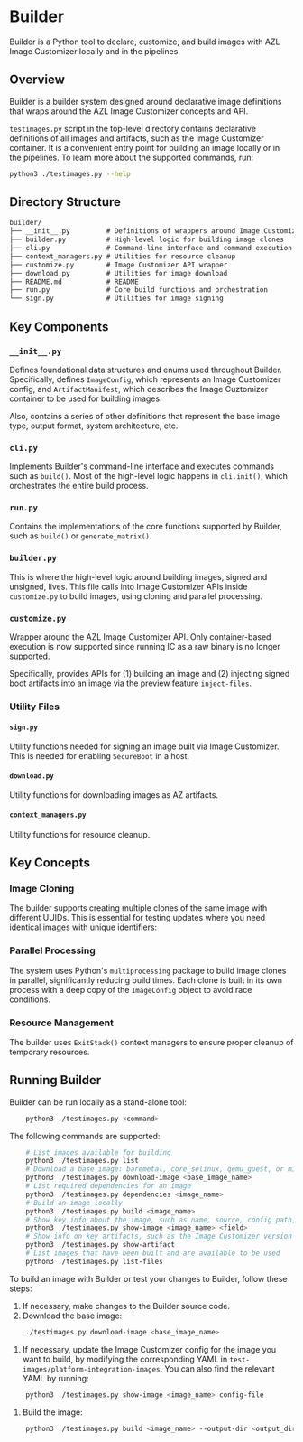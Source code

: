 # Builder

Builder is a Python tool to declare, customize, and build images with AZL Image Customizer locally and in the pipelines.

## Overview

Builder is a builder system designed around declarative image definitions that wraps around the AZL Image Customizer concepts and API.

`testimages.py` script in the top-level directory contains declarative definitions of all images and artifacts, such as the Image Customizer container. It is a convenient entry point for building an image locally or in the pipelines. To learn more about the supported commands, run:

```bash
python3 ./testimages.py --help
```

## Directory Structure

```md
builder/
├── __init__.py         # Definitions of wrappers around Image Customizer concepts
├── builder.py          # High-level logic for building image clones
├── cli.py              # Command-line interface and command execution
├── context_managers.py # Utilities for resource cleanup
├── customize.py        # Image Customizer API wrapper
├── download.py         # Utilities for image download
├── README.md           # README
├── run.py              # Core build functions and orchestration
└── sign.py             # Utilities for image signing
```

## Key Components

### `__init__.py`

Defines foundational data structures and enums used throughout Builder. Specifically, defines `ImageConfig`, which represents an Image Customizer config, and `ArtifactManifest`, which describes the Image Cuztomizer container to be used for building images.

Also, contains a series of other definitions that represent the base image type, output format, system architecture, etc.

### `cli.py`

Implements Builder's command-line interface and executes commands such as `build()`. Most of the high-level logic happens in `cli.init()`, which orchestrates the entire build process.

### `run.py`

Contains the implementations of the core functions supported by Builder, such as `build()` or `generate_matrix()`.

### `builder.py`

This is where the high-level logic around building images, signed and unsigned, lives. This file calls into Image Customizer APIs inside `customize.py` to build images, using cloning and parallel processing.

### `customize.py`

Wrapper around the AZL Image Customizer API. Only container-based execution is now supported since running IC as a raw binary is no longer supported.

Specifically, provides APIs for (1) building an image and (2) injecting signed boot artifacts into an image via the preview feature `inject-files`.

### Utility Files

#### `sign.py`

Utility functions needed for signing an image built via Image Customizer. This is needed for enabling `SecureBoot` in a host.

#### `download.py`

Utility functions for downloading images as AZ artifacts.

#### `context_managers.py`

Utility functions for resource cleanup.

## Key Concepts

### Image Cloning

The builder supports creating multiple clones of the same image with different UUIDs. This is essential for testing updates where you need identical images with unique identifiers:

### Parallel Processing

The system uses Python's `multiprocessing` package to build image clones in parallel, significantly reducing build times. Each clone is built in its own process with a deep copy of the `ImageConfig` object to avoid race conditions.

### Resource Management

The builder uses `ExitStack()` context managers to ensure proper cleanup of temporary resources.

## Running Builder

Builder can be run locally as a stand-alone tool:

```bash
    python3 ./testimages.py <command>
```

The following commands are supported:

```bash
    # List images available for building
    python3 ./testimages.py list
    # Download a base image: baremetal, core_selinux, qemu_guest, or minimal
    python3 ./testimages.py download-image <base_image_name>
    # List required dependencies for an image
    python3 ./testimages.py dependencies <image_name>
    # Build an image locally
    python3 ./testimages.py build <image_name>
    # Show key info about the image, such as name, source, config path, etc.
    python3 ./testimages.py show-image <image_name> <field>
    # Show info on key artifacts, such as the Image Customizer version or container image
    python3 ./testimages.py show-artifact
    # List images that have been built and are available to be used
    python3 ./testimages.py list-files
```

To build an image with Builder or test your changes to Builder, follow these steps:

1. If necessary, make changes to the Builder source code.
1. Download the base image:

```bash
    ./testimages.py download-image <base_image_name>
```

1. If necessary, update the Image Customizer config for the image you want to build, by modifying the corresponding YAML in `test-images/platform-integration-images`. You can also find the relevant YAML by running:

```bash
    python3 ./testimages.py show-image <image_name> config-file
```

1. Build the image:

```bash
    python3 ./testimages.py build <image_name> --output-dir <output_dir> --no-download --clones <num_of_clones>
```
